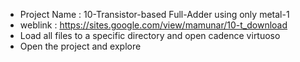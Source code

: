 - Project Name   : 10-Transistor-based Full-Adder using only metal-1
- weblink        : https://sites.google.com/view/mamunar/10-t_download
- Load all files to a specific directory and open cadence virtuoso
- Open the project and explore
